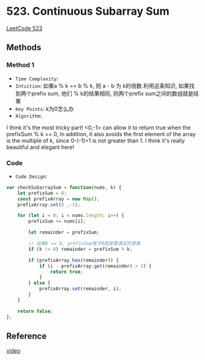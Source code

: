 # 523. Continuous Subarray Sum

[LeetCode 523](https://leetcode.com/problems/continuous-subarray-sum/)

## Methods

### Method 1

* `Time Complexity`:
* `Intuition`: 如果a % k == b % k, 则 a - b 为 k的倍数.利用这条知识, 如果找到两个prefix sum, 他们 % k的结果相同, 则两个prefix sum之间的数组就是结果
* `Key Points`: k为0怎么办
* `Algorithm`:

I think it's the most tricky part! <0,-1> can allow it to return true when the prefixSum % k == 0,
In addition, it also avoids the first element of the array is the multiple of k, since 0-(-1)=1 is not greater than 1. I think it's really beautiful and elegant here!

### Code

* `Code Design`:

```javascript
var checkSubarraySum = function(nums, k) {
    let prefixSum = 0;
    const prefixArray = new Map();
    prefixArray.set(0 ,-1);

    for (let i = 0; i < nums.length; i++) {
        prefixSum += nums[i];

        let remainder = prefixSum;

        // 如果k == 0, prefixSum等于0就是要满足的答案
        if (k != 0) remainder = prefixSum % k;

        if (prefixArray.has(remainder)) {
            if (i - prefixArray.get(remainder) > 1) {
                return true;
            }
        } else {
            prefixArray.set(remainder, i);
        }
    }

    return false;
};

```

## Reference

[video](https://www.youtube.com/watch?v=lAan667yWQ4)